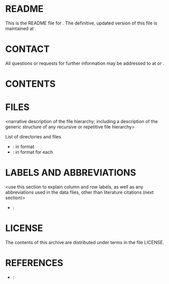README 
======

This is the README file for <publication or study>.  The definitive, updated version of this file is maintained at <url>.  

CONTACT
=======

All questions or requests for further information may be addressed to <author> at <email address> or <affiliation>.  

CONTENTS
========

<Narrative description of contents> 

FILES
=====
<narrative description of the file hierarchy; including a description of the generic structure of any recursive or repetitive file hierarchy> 

List of directories and files
* <filename instance> : <contents> in <format> format 
* <filename pattern> : <contents> in <format> format for each <iteration>
 
LABELS AND ABBREVIATIONS
========================

<use this section to explain column and row labels, as well as any abbreviations used in the data files, other than literature citations (next section)>

* <abbrev1> : <explanation1>

LICENSE
=======

The contents of this archive are distributed under terms in the file LICENSE.  

REFERENCES
==========

<use this section to list any references cited in the data files> 

* <citation code> : <bibliographic entry> 